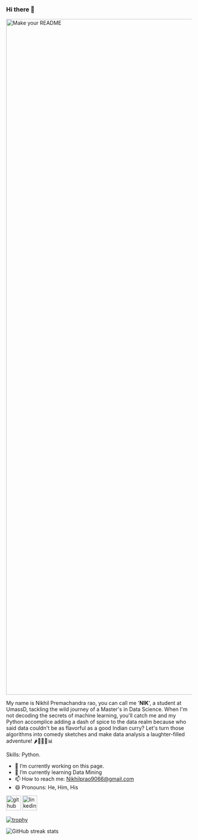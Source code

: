 <!--
### Hi there 👋


**nikhil9066/nikhil9066** is a ✨ _special_ ✨ repository because its `README.md` (this file) appears on your GitHub profile.

Here are some ideas to get you started:

- 🔭 I’m currently working on ...
- 🌱 I’m currently learning ...
- 👯 I’m looking to collaborate on ...
- 🤔 I’m looking for help with ...
- 💬 Ask me about ...
- 📫 How to reach me: ...
- 😄 Pronouns: ...
- ⚡ Fun fact: ...

I'm Nikhil P Rao


![Anurag's GitHub stats](https://github-readme-stats.vercel.app/api?username=nikhil9066&show_icons=true)

-->
### Hi there 👋
<img width="1834" alt="Make your README" src="https://github.com/nikhil9066/nikhil9066/assets/36182930/f7952e88-08c5-4398-9d2e-32443e217b53">

My name is Nikhil Premachandra rao, you can call me '**NIK**', a student at UmassD, tackling the wild journey of a Master's in Data Science. When I'm not decoding the secrets of machine learning, you'll catch me and my Python accomplice adding a dash of spice to the data realm because who said data couldn't be as flavorful as a good Indian curry? Let's turn those algorithms into comedy sketches and make data analysis a laughter-filled adventure! 🌶️🤖😄🐍📊

Skills: Python.

- 🔭 I’m currently working on this page. 
- 🌱 I’m currently learning Data Mining 
- 📫 How to reach me: Nikhilprao9066@gmail.com 
- 😄 Pronouns: He, Him, His 


[<img src='https://cdn.jsdelivr.net/npm/simple-icons@3.0.1/icons/github.svg' alt='github' height='40'>](https://github.com/https://github.com/nikhil9066)  [<img src='https://cdn.jsdelivr.net/npm/simple-icons@3.0.1/icons/linkedin.svg' alt='linkedin' height='40'>](https://www.linkedin.com/in/https://www.linkedin.com/in/nikhil-p-rao//)  



[![trophy](https://github-profile-trophy.vercel.app/?username=nikhil9066)](https://github.com/nikhil9066/github-profile-trophy)
<!-- 
[![Top Langs](https://github-readme-stats.vercel.app/api/top-langs/?username=nikhil9066)](https://github.com/anuraghazra/github-readme-stats)

![GitHub stats](https://github-readme-stats.vercel.app/api?username=nikhil9066&show_icons=true&count_private=true)  
-->
![GitHub streak stats](https://streak-stats.demolab.com/?user=nikhil9066)  

